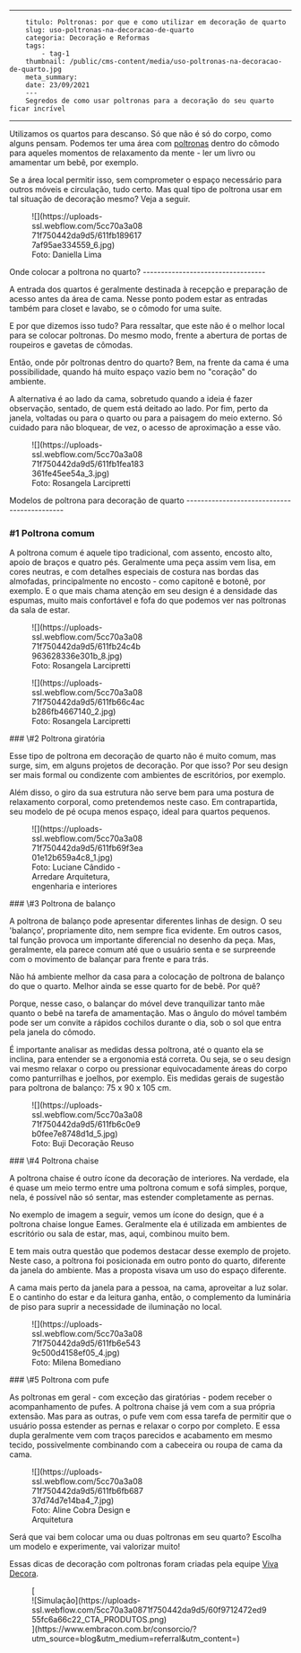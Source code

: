 ---
        titulo: Poltronas: por que e como utilizar em decoração de quarto
        slug: uso-poltronas-na-decoracao-de-quarto
        categoria: Decoração e Reformas
        tags:
            - tag-1
        thumbnail: /public/cms-content/media/uso-poltronas-na-decoracao-de-quarto.jpg
        meta_summary: 
        date: 23/09/2021
        ---
        Segredos de como usar poltronas para a decoração do seu quarto ficar incrível
-----------------------------------------------------------------------------

Utilizamos os quartos para descanso. Só que não é só do corpo, como alguns pensam. Podemos ter uma área com [poltronas](https://www.vivadecora.com.br/produtos/poltronas-para-sala-de-estar) dentro do cômodo para aqueles momentos de relaxamento da mente - ler um livro ou amamentar um bebê, por exemplo.

Se a área local permitir isso, sem comprometer o espaço necessário para outros móveis e circulação, tudo certo. Mas qual tipo de poltrona usar em tal situação de decoração mesmo? Veja a seguir.

<figure class="w-richtext-figure-type-image w-richtext-align-center" style="max-width:40%"><div>![](https://uploads-ssl.webflow.com/5cc70a3a0871f750442da9d5/611fb1896177af95ae334559_6.jpg)</div><figcaption>Foto: Daniella Lima</figcaption></figure>Onde colocar a poltrona no quarto?
----------------------------------

A entrada dos quartos é geralmente destinada à recepção e preparação de acesso antes da área de cama. Nesse ponto podem estar as entradas também para closet e lavabo, se o cômodo for uma suíte.

E por que dizemos isso tudo? Para ressaltar, que este não é o melhor local para se colocar poltronas. Do mesmo modo, frente a abertura de portas de roupeiros e gavetas de cômodas.

Então, onde pôr poltronas dentro do quarto? Bem, na frente da cama é uma possibilidade, quando há muito espaço vazio bem no "coração" do ambiente.

A alternativa é ao lado da cama, sobretudo quando a ideia é fazer observação, sentado, de quem está deitado ao lado. Por fim, perto da janela, voltadas ou para o quarto ou para a paisagem do meio externo. Só cuidado para não bloquear, de vez, o acesso de aproximação a esse vão.

<figure class="w-richtext-figure-type-image w-richtext-align-center" style="max-width:40%"><div>![](https://uploads-ssl.webflow.com/5cc70a3a0871f750442da9d5/611fb1fea183361fe45ee54a_3.jpg)</div><figcaption>Foto: Rosangela Larcipretti</figcaption></figure>Modelos de poltrona para decoração de quarto
--------------------------------------------

### \#1 Poltrona comum

A poltrona comum é aquele tipo tradicional, com assento, encosto alto, apoio de braços e quatro pés. Geralmente uma peça assim vem lisa, em cores neutras, e com detalhes especiais de costura nas bordas das almofadas, principalmente no encosto - como capitonê e botonê, por exemplo. E o que mais chama atenção em seu design é a densidade das espumas, muito mais confortável e fofa do que podemos ver nas poltronas da sala de estar.

<figure class="w-richtext-figure-type-image w-richtext-align-center" style="max-width:40%"><div>![](https://uploads-ssl.webflow.com/5cc70a3a0871f750442da9d5/611fb24c4b963628336e301b_8.jpg)</div><figcaption>Foto: Rosangela Larcipretti</figcaption></figure><figure class="w-richtext-figure-type-image w-richtext-align-center" style="max-width:40%"><div>![](https://uploads-ssl.webflow.com/5cc70a3a0871f750442da9d5/611fb66c4acb286fb4667140_2.jpg)</div><figcaption>Foto: Rosangela Larcipretti</figcaption></figure>### \#2 Poltrona giratória

Esse tipo de poltrona em decoração de quarto não é muito comum, mas surge, sim, em alguns projetos de decoração. Por que isso? Por seu design ser mais formal ou condizente com ambientes de escritórios, por exemplo.

Além disso, o giro da sua estrutura não serve bem para uma postura de relaxamento corporal, como pretendemos neste caso. Em contrapartida, seu modelo de pé ocupa menos espaço, ideal para quartos pequenos.

<figure class="w-richtext-figure-type-image w-richtext-align-center" style="max-width:40%"><div>![](https://uploads-ssl.webflow.com/5cc70a3a0871f750442da9d5/611fb69f3ea01e12b659a4c8_1.jpg)</div><figcaption>Foto: Luciane Cândido - Arredare Arquitetura, engenharia e interiores</figcaption></figure>### \#3 Poltrona de balanço

A poltrona de balanço pode apresentar diferentes linhas de design. O seu 'balanço', propriamente dito, nem sempre fica evidente. Em outros casos, tal função provoca um importante diferencial no desenho da peça. Mas, geralmente, ela parece comum até que o usuário senta e se surpreende com o movimento de balançar para frente e para trás.

Não há ambiente melhor da casa para a colocação de poltrona de balanço do que o quarto. Melhor ainda se esse quarto for de bebê. Por quê?

Porque, nesse caso, o balançar do móvel deve tranquilizar tanto mãe quanto o bebê na tarefa de amamentação. Mas o ângulo do móvel também pode ser um convite a rápidos cochilos durante o dia, sob o sol que entra pela janela do cômodo.

É importante analisar as medidas dessa poltrona, até o quanto ela se inclina, para entender se a ergonomia está correta. Ou seja, se o seu design vai mesmo relaxar o corpo ou pressionar equivocadamente áreas do corpo como panturrilhas e joelhos, por exemplo. Eis medidas gerais de sugestão para poltrona de balanço: 75 x 90 x 105 cm.

<figure class="w-richtext-figure-type-image w-richtext-align-center" style="max-width:40%"><div>![](https://uploads-ssl.webflow.com/5cc70a3a0871f750442da9d5/611fb6c0e9b0fee7e8748d1d_5.jpg)</div><figcaption>Foto: Buji Decoração Reuso</figcaption></figure>### \#4 Poltrona chaise

A poltrona chaise é outro ícone da decoração de interiores. Na verdade, ela é quase um meio termo entre uma poltrona comum e sofá simples, porque, nela, é possível não só sentar, mas estender completamente as pernas.

No exemplo de imagem a seguir, vemos um ícone do design, que é a poltrona chaise longue Eames. Geralmente ela é utilizada em ambientes de escritório ou sala de estar, mas, aqui, combinou muito bem.

E tem mais outra questão que podemos destacar desse exemplo de projeto. Neste caso, a poltrona foi posicionada em outro ponto do quarto, diferente da janela do ambiente. Mas a proposta visava um uso do espaço diferente.

A cama mais perto da janela para a pessoa, na cama, aproveitar a luz solar. E o cantinho do estar e da leitura ganha, então, o complemento da luminária de piso para suprir a necessidade de iluminação no local.

<figure class="w-richtext-figure-type-image w-richtext-align-center" style="max-width:40%"><div>![](https://uploads-ssl.webflow.com/5cc70a3a0871f750442da9d5/611fb6e5439c500d4158ef05_4.jpg)</div><figcaption>Foto: Milena Bomediano</figcaption></figure>### \#5 Poltrona com pufe

As poltronas em geral - com exceção das giratórias - podem receber o acompanhamento de pufes. A poltrona chaise já vem com a sua própria extensão. Mas para as outras, o pufe vem com essa tarefa de permitir que o usuário possa estender as pernas e relaxar o corpo por completo. E essa dupla geralmente vem com traços parecidos e acabamento em mesmo tecido, possivelmente combinando com a cabeceira ou roupa de cama da cama.

<figure class="w-richtext-figure-type-image w-richtext-align-center" style="max-width:40%"><div>![](https://uploads-ssl.webflow.com/5cc70a3a0871f750442da9d5/611fb6fb68737d74d7e14ba4_7.jpg)</div><figcaption>Foto: Aline Cobra Design e Arquitetura</figcaption></figure>Será que vai bem colocar uma ou duas poltronas em seu quarto? Escolha um modelo e experimente, vai valorizar muito!

Essas dicas de decoração com poltronas foram criadas pela equipe [Viva Decora](https://www.vivadecora.com.br/).

<figure class="w-richtext-figure-type-image w-richtext-align-center">[<div>![Simulação](https://uploads-ssl.webflow.com/5cc70a3a0871f750442da9d5/60f9712472ed955fc6a66c22_CTA_PRODUTOS.png)</div>](https://www.embracon.com.br/consorcio/?utm_source=blog&utm_medium=referral&utm_content=)</figure>
        